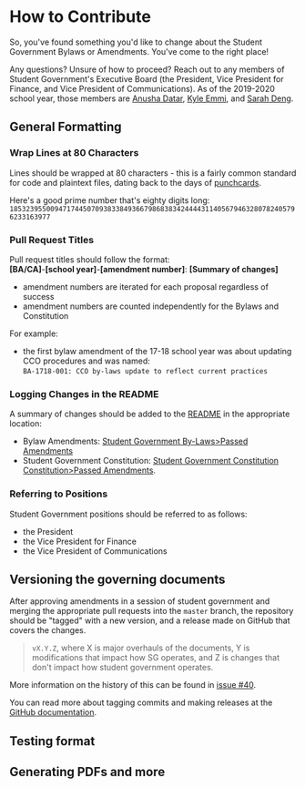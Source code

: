 # How to Contribute

So, you've found something you'd like to change about the Student Government Bylaws or Amendments. You've come to the right place!

Any questions? Unsure of how to proceed? Reach out to any members of Student Government's Executive Board (the President, Vice President for Finance, and Vice President of Communications).
As of the 2019-2020 school year, those members are [Anusha Datar](mailto:anusha.datar@students.olin.edu), [Kyle Emmi](mailto:kyle.emmi@students.olin.edu), and [Sarah Deng](mailto:sarah.deng@students.olin.edu).

## General Formatting

### Wrap Lines at 80 Characters

Lines should be wrapped at 80 characters - this is a fairly common standard for code and plaintext files, dating back to the days of [punchcards](https://softwareengineering.stackexchange.com/questions/148677/why-is-80-characters-the-standard-limit-for-code-width#148678).

Here's a good prime number that's eighty digits long:  
`18532395500947174450709383384936679868383424444311405679463280782405796233163977`

### Pull Request Titles

Pull request titles should follow the format:  
**[BA/CA]**-**[school year]**-**[amendment number]**: **[Summary of changes]**

- amendment numbers are iterated for each proposal regardless of success
- amendment numbers are counted independently for the Bylaws and Constitution

For example:

- the first bylaw amendment of the 17-18 school year was about updating CCO procedures and was named:  
  `BA-1718-001: CCO by-laws update to reflect current practices`

### Logging Changes in the README

A summary of changes should be added to the [README](README.md) in the appropriate location:
- Bylaw Amendments: [Student Government By-Laws>Passed Amendments](https://github.com/olin/studentgovernment#passed-amendments)
- Student Government Constitution: [Student Government Constitution Constitution>Passed Amendments](https://github.com/olin/studentgovernment#student-government-constitution).

### Referring to Positions

Student Government positions should be referred to as follows:

- the President
- the Vice President for Finance
- the Vice President of Communications

## Versioning the governing documents

After approving amendments in a session of student government and merging the appropriate pull requests into the `master` branch, the repository should be "tagged" with a new version, and a release made on GitHub that covers the changes.

> `vX.Y.Z`, where X is major overhauls of the documents, Y is modifications that
> impact how SG operates, and Z is changes that don't impact how student
> government operates.

More information on the history of this can be found in [issue #40](https://github.com/olin/studentgovernment/issues/40).

You can read more about tagging commits and making releases at the [GitHub documentation](https://help.github.com/en/articles/creating-releases).

## Testing format

## Generating PDFs and more
